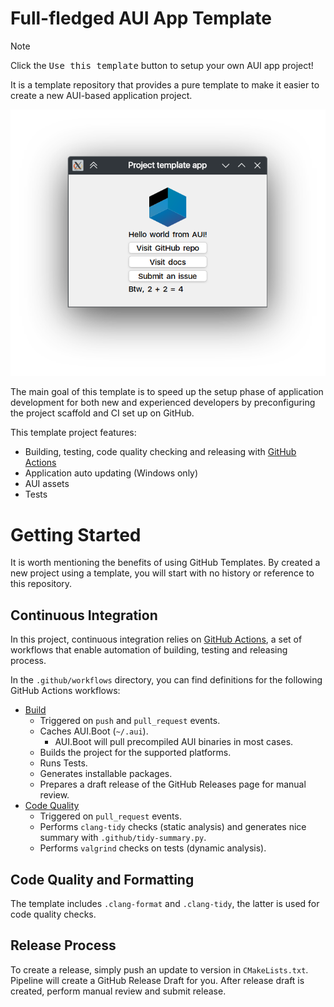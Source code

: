 # Full-fledged AUI App Template

> [!NOTE]
> Click the <kbd>Use this template</kbd> button to setup your own AUI app project!

It is a template repository that provides a pure template to make it easier to create a new AUI-based application
project.

![Screenshot](screenshot.png)

The main goal of this template is to speed up the setup phase of application development for both new and experienced
developers by preconfiguring the project scaffold and CI set up on GitHub.

This template project features:
- Building, testing, code quality checking and releasing with [GitHub Actions](gh:actions)
- Application auto updating (Windows only)
- AUI assets
- Tests

# Getting Started

It is worth mentioning the benefits of using GitHub Templates. By created a new project using a template, you will start
with no history or reference to this repository.

## Continuous Integration

In this project, continuous integration relies on [GitHub Actions](gh:actions), a set of workflows that enable
automation of building, testing and releasing process.

In the `.github/workflows` directory, you can find definitions for the following GitHub Actions workflows:
- [Build](.github/workflows/build.yml)
  - Triggered on `push` and `pull_request` events.
  - Caches AUI.Boot (`~/.aui`).
    - AUI.Boot will pull precompiled AUI binaries in most cases.
  - Builds the project for the supported platforms.
  - Runs Tests.
  - Generates installable packages.
  - Prepares a draft release of the GitHub Releases page for manual review.
- [Code Quality](.github/workflows/code-quality.yml)
  - Triggered on `pull_request` events.
  - Performs `clang-tidy` checks (static analysis) and generates nice summary with `.github/tidy-summary.py`.
  - Performs `valgrind` checks on tests (dynamic analysis).


## Code Quality and Formatting

The template includes `.clang-format` and `.clang-tidy`, the latter is used for code quality checks.

## Release Process

To create a release, simply push an update to version in `CMakeLists.txt`. Pipeline will create a GitHub Release Draft
for you. After release draft is created, perform manual review and submit release.
